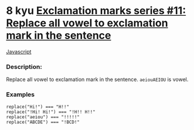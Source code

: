 # 8 kyu [Exclamation marks series #11: Replace all vowel to exclamation mark in the sentence](https://www.codewars.com/kata/57fb09ef2b5314a8a90001ed)

<!-- START LANGUAGE_LINKS -->

[Javascript](./javascript.js)

<!-- END LANGUAGE_LINKS -->

### Description:

 Replace all vowel to exclamation mark in the sentence. `aeiouAEIOU` is vowel.

### Examples

```
replace("Hi!") === "H!!"
replace("!Hi! Hi!") === "!H!! H!!"
replace("aeiou") === "!!!!!"
replace("ABCDE") === "!BCD!"
```